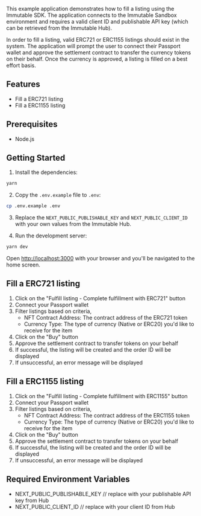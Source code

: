This example application demonstrates how to fill a listing using the Immutable SDK. The application connects to the Immutable Sandbox environment and requires a valid client ID and publishable API key (which can be retrieved from the Immutable Hub).

In order to fill a listing, valid ERC721 or ERC1155 listings should exist in the system. The application will prompt the user to connect their Passport wallet and approve the settlement contract to transfer the currency tokens on their behalf. Once the currency is approved, a listing is filled on a best effort basis.

## Features
- Fill a ERC721 listing
- Fill a ERC1155 listing

## Prerequisites
- Node.js

## Getting Started
1. Install the dependencies:

```bash
yarn
```

2. Copy the `.env.example` file to `.env`:

```bash
cp .env.example .env
```

3. Replace the `NEXT_PUBLIC_PUBLISHABLE_KEY` and `NEXT_PUBLIC_CLIENT_ID` with your own values from the Immutable Hub.


4. Run the development server:

```bash
yarn dev
```

Open [http://localhost:3000](http://localhost:3000) with your browser and you'll be navigated to the home screen.

## Fill a ERC721 listing
1. Click on the "Fulfill listing - Complete fulfillment with ERC721" button
2. Connect your Passport wallet
3. Filter listings based on criteria,
   - NFT Contract Address: The contract address of the ERC721 token
   - Currency Type: The type of currency (Native or ERC20) you'd like to receive for the item
4. Click on the "Buy" button
5. Approve the settlement contract to transfer tokens on your behalf
6. If successful, the listing will be created and the order ID will be displayed
7. If unsuccessful, an error message will be displayed

## Fill a ERC1155 listing
1. Click on the "Fulfill listing - Complete fulfillment with ERC1155" button
2. Connect your Passport wallet
3. Filter listings based on criteria,
   - NFT Contract Address: The contract address of the ERC1155 token
   - Currency Type: The type of currency (Native or ERC20) you'd like to receive for the item
4. Click on the "Buy" button
5. Approve the settlement contract to transfer tokens on your behalf
6. If successful, the listing will be created and the order ID will be displayed
7. If unsuccessful, an error message will be displayed

## Required Environment Variables

- NEXT_PUBLIC_PUBLISHABLE_KEY // replace with your publishable API key from Hub
- NEXT_PUBLIC_CLIENT_ID // replace with your client ID from Hub
